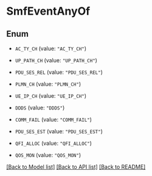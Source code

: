 # SmfEventAnyOf

## Enum


* `AC_TY_CH` (value: `"AC_TY_CH"`)

* `UP_PATH_CH` (value: `"UP_PATH_CH"`)

* `PDU_SES_REL` (value: `"PDU_SES_REL"`)

* `PLMN_CH` (value: `"PLMN_CH"`)

* `UE_IP_CH` (value: `"UE_IP_CH"`)

* `DDDS` (value: `"DDDS"`)

* `COMM_FAIL` (value: `"COMM_FAIL"`)

* `PDU_SES_EST` (value: `"PDU_SES_EST"`)

* `QFI_ALLOC` (value: `"QFI_ALLOC"`)

* `QOS_MON` (value: `"QOS_MON"`)


[[Back to Model list]](../README.md#documentation-for-models) [[Back to API list]](../README.md#documentation-for-api-endpoints) [[Back to README]](../README.md)


